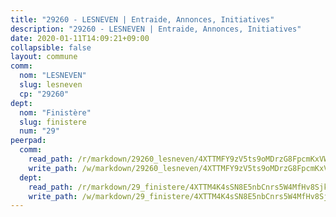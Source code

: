 ```yaml
---
title: "29260 - LESNEVEN | Entraide, Annonces, Initiatives"
description: "29260 - LESNEVEN | Entraide, Annonces, Initiatives"
date: 2020-01-11T14:09:21+09:00
collapsible: false
layout: commune
comm:
  nom: "LESNEVEN"
  slug: lesneven
  cp: "29260"
dept:
  nom: "Finistère"
  slug: finistere
  num: "29"
peerpad:
  comm:
    read_path: /r/markdown/29260_lesneven/4XTTMFY9zV5ts9oMDrzG8FpcmKxVWoSzEd3Cj5X8PGXLon6zE
    write_path: /w/markdown/29260_lesneven/4XTTMFY9zV5ts9oMDrzG8FpcmKxVWoSzEd3Cj5X8PGXLon6zE-K3TgTz4fXMALpcP1zzFnDYQfop8189p3DuYGHoH8QWXtzBcrN4jGD59mhmSW1dE2ZCVuCJEPyvsr1YtUUM2kQVkjjHFUfohfx8CDtmwEnJJkqK75Hifx9ZdeKmqiEMcTq5R5igrv
  dept:
    read_path: /r/markdown/29_finistere/4XTTM4K4sSN8E5nbCnrs5W4MfHv8SjkZXZkMiZwJKZCUFreuC
    write_path: /w/markdown/29_finistere/4XTTM4K4sSN8E5nbCnrs5W4MfHv8SjkZXZkMiZwJKZCUFreuC-K3TgUmttHvLKDBu5vxQ3oPzTia91UxXiaB3vEFjsHJiDiJD9aQfr6ibvcPa75Eo3oX7ob78s9tVxCKrtPM9bLAmDziVCSFjEgZbp3rqL8Ji8Q5aZhxfTcqkGX75WxHS6TQxtiQQ6
---
```


